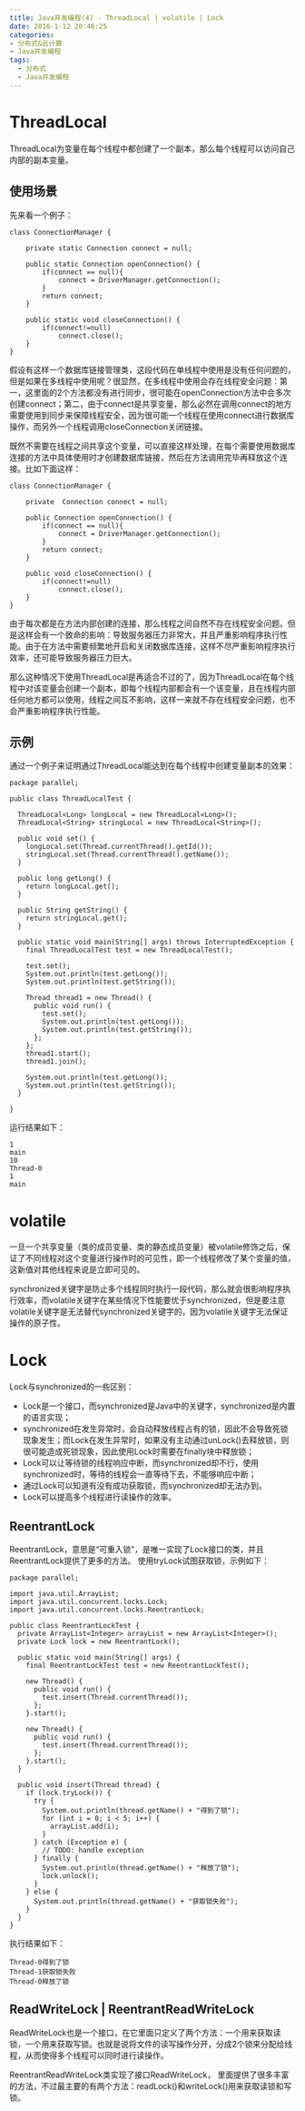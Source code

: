 ```yaml
---
title: Java并发编程(4) - ThreadLocal | volatile | Lock
date: 2016-1-12 20:46:25
categories:
- 分布式&云计算
- Java并发编程
tags:
  - 分布式
  - Java并发编程
---
```


# ThreadLocal
ThreadLocal为变量在每个线程中都创建了一个副本，那么每个线程可以访问自己内部的副本变量。
## 使用场景
先来看一个例子：
```
class ConnectionManager {

    private static Connection connect = null;

    public static Connection openConnection() {
        if(connect == null){
            connect = DriverManager.getConnection();
        }
        return connect;
    }

    public static void closeConnection() {
        if(connect!=null)
            connect.close();
    }
}
```
假设有这样一个数据库链接管理类，这段代码在单线程中使用是没有任何问题的，但是如果在多线程中使用呢？很显然，在多线程中使用会存在线程安全问题：第一，这里面的2个方法都没有进行同步，很可能在openConnection方法中会多次创建connect；第二，由于connect是共享变量，那么必然在调用connect的地方需要使用到同步来保障线程安全，因为很可能一个线程在使用connect进行数据库操作，而另外一个线程调用closeConnection关闭链接。


既然不需要在线程之间共享这个变量，可以直接这样处理，在每个需要使用数据库连接的方法中具体使用时才创建数据库链接，然后在方法调用完毕再释放这个连接。比如下面这样：
```
class ConnectionManager {

    private  Connection connect = null;

    public Connection openConnection() {
        if(connect == null){
            connect = DriverManager.getConnection();
        }
        return connect;
    }

    public void closeConnection() {
        if(connect!=null)
            connect.close();
    }
}
```
由于每次都是在方法内部创建的连接，那么线程之间自然不存在线程安全问题。但是这样会有一个致命的影响：导致服务器压力非常大，并且严重影响程序执行性能。由于在方法中需要频繁地开启和关闭数据库连接，这样不尽严重影响程序执行效率，还可能导致服务器压力巨大。

那么这种情况下使用ThreadLocal是再适合不过的了，因为ThreadLocal在每个线程中对该变量会创建一个副本，即每个线程内部都会有一个该变量，且在线程内部任何地方都可以使用，线程之间互不影响，这样一来就不存在线程安全问题，也不会严重影响程序执行性能。

## 示例
通过一个例子来证明通过ThreadLocal能达到在每个线程中创建变量副本的效果：
```
package parallel;

public class ThreadLocalTest {

  ThreadLocal<Long> longLocal = new ThreadLocal<Long>();
  ThreadLocal<String> stringLocal = new ThreadLocal<String>();

  public void set() {
    longLocal.set(Thread.currentThread().getId());
    stringLocal.set(Thread.currentThread().getName());
  }

  public long getLong() {
    return longLocal.get();
  }

  public String getString() {
    return stringLocal.get();
  }

  public static void main(String[] args) throws InterruptedException {
    final ThreadLocalTest test = new ThreadLocalTest();

    test.set();
    System.out.println(test.getLong());
    System.out.println(test.getString());

    Thread thread1 = new Thread() {
      public void run() {
        test.set();
        System.out.println(test.getLong());
        System.out.println(test.getString());
      };
    };
    thread1.start();
    thread1.join();

    System.out.println(test.getLong());
    System.out.println(test.getString());
  }

}

```

运行结果如下：
```
1
main
10
Thread-0
1
main
```

# volatile
一旦一个共享变量（类的成员变量、类的静态成员变量）被volatile修饰之后，保证了不同线程对这个变量进行操作时的可见性，即一个线程修改了某个变量的值，这新值对其他线程来说是立即可见的。

synchronized关键字是防止多个线程同时执行一段代码，那么就会很影响程序执行效率，而volatile关键字在某些情况下性能要优于synchronized，但是要注意volatile关键字是无法替代synchronized关键字的，因为volatile关键字无法保证操作的原子性。

# Lock
Lock与synchronized的一些区别：
- Lock是一个接口，而synchronized是Java中的关键字，synchronized是内置的语言实现；
- synchronized在发生异常时，会自动释放线程占有的锁，因此不会导致死锁现象发生；而Lock在发生异常时，如果没有主动通过unLock()去释放锁，则很可能造成死锁现象，因此使用Lock时需要在finally块中释放锁；
- Lock可以让等待锁的线程响应中断，而synchronized却不行，使用synchronized时，等待的线程会一直等待下去，不能够响应中断；
- 通过Lock可以知道有没有成功获取锁，而synchronized却无法办到。
- Lock可以提高多个线程进行读操作的效率。

## ReentrantLock
ReentrantLock，意思是“可重入锁”，是唯一实现了Lock接口的类，并且ReentrantLock提供了更多的方法。
使用tryLock试图获取锁，示例如下：
```
package parallel;

import java.util.ArrayList;
import java.util.concurrent.locks.Lock;
import java.util.concurrent.locks.ReentrantLock;

public class ReentrantLockTest {
  private ArrayList<Integer> arrayList = new ArrayList<Integer>();
  private Lock lock = new ReentrantLock();

  public static void main(String[] args) {
    final ReentrantLockTest test = new ReentrantLockTest();

    new Thread() {
      public void run() {
        test.insert(Thread.currentThread());
      };
    }.start();

    new Thread() {
      public void run() {
        test.insert(Thread.currentThread());
      };
    }.start();
  }

  public void insert(Thread thread) {
    if (lock.tryLock()) {
      try {
        System.out.println(thread.getName() + "得到了锁");
        for (int i = 0; i < 5; i++) {
          arrayList.add(i);
        }
      } catch (Exception e) {
        // TODO: handle exception
      } finally {
        System.out.println(thread.getName() + "释放了锁");
        lock.unlock();
      }
    } else {
      System.out.println(thread.getName() + "获取锁失败");
    }
  }
}

```

执行结果如下：
```
Thread-0得到了锁
Thread-1获取锁失败
Thread-0释放了锁
```
## ReadWriteLock | ReentrantReadWriteLock
ReadWriteLock也是一个接口，在它里面只定义了两个方法：一个用来获取读锁，一个用来获取写锁。也就是说将文件的读写操作分开，分成2个锁来分配给线程，从而使得多个线程可以同时进行读操作。

ReentrantReadWriteLock类实现了接口ReadWriteLock， 里面提供了很多丰富的方法，不过最主要的有两个方法：readLock()和writeLock()用来获取读锁和写锁。
